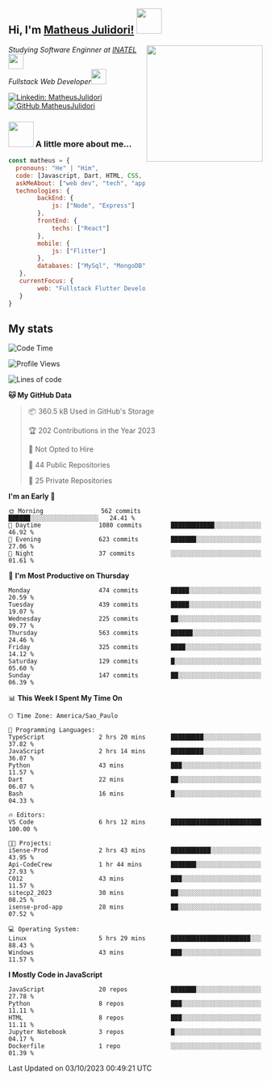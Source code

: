 <h2> Hi, I'm <a href="https://matheusjulidori.github.io" target="_blank">Matheus Julidori!</a> <img src="https://media.giphy.com/media/12oufCB0MyZ1Go/giphy.gif" width="50"></h2>
<img align='right' src="https://media.giphy.com/media/3oKIPnAiaMCws8nOsE/giphy.gif" width="230" height="auto">
<p><em>Studying Software Enginner at <a href="http://www.inatel.br" target="_blank">INATEL</a><img src="https://media.giphy.com/media/fYSnHlufseco8Fh93Z/giphy.gif" width="30"></br>
  Fullstack Web Developer<img src="https://media.giphy.com/media/WUlplcMpOCEmTGBtBW/giphy.gif" width="30">
</em></p>

[![Linkedin: MatheusJulidori](https://img.shields.io/badge/-MatheusJulidori-blue?style=flat-square&logo=Linkedin&logoColor=white&link=https://www.linkedin.com/in/MatheusJulidori/)](https://www.linkedin.com/in/MatheusJulidori/)
[![GitHub MatheusJulidori](https://img.shields.io/github/followers/matheusjulidori?label=follow&style=social)](https://github.com/MatheusJulidori)


### <img src="https://media.giphy.com/media/VgCDAzcKvsR6OM0uWg/giphy.gif" width="50"> A little more about me...  

```javascript
const matheus = {
  pronouns: "He" | "Him",
  code: [Javascript, Dart, HTML, CSS, Python, Java, C++],
  askMeAbout: ["web dev", "tech", "app dev", "games"],
  technologies: {
        backEnd: {
            js: ["Node", "Express"]
        },
        frontEnd: {
            techs: ["React"]
        },
        mobile: {
            js: ["Flitter"]
        },
        databases: ["MySql", "MongoDB","PostgreSQL","MariaDB"],
   },
   currentFocus: {
        web: "Fullstack Flutter Development"
   }
}
```
<h2>My stats</h2>

<!--START_SECTION:waka-->
![Code Time](http://img.shields.io/badge/Code%20Time-359%20hrs%2051%20mins-blue)

![Profile Views](http://img.shields.io/badge/Profile%20Views-0-blue)

![Lines of code](https://img.shields.io/badge/From%20Hello%20World%20I%27ve%20Written-7.1%20million%20lines%20of%20code-blue)

**🐱 My GitHub Data** 

> 📦 360.5 kB Used in GitHub's Storage 
 > 
> 🏆 202 Contributions in the Year 2023
 > 
> 🚫 Not Opted to Hire
 > 
> 📜 44 Public Repositories 
 > 
> 🔑 25 Private Repositories 
 > 
**I'm an Early 🐤** 

```text
🌞 Morning                562 commits         ██████░░░░░░░░░░░░░░░░░░░   24.41 % 
🌆 Daytime                1080 commits        ████████████░░░░░░░░░░░░░   46.92 % 
🌃 Evening                623 commits         ███████░░░░░░░░░░░░░░░░░░   27.06 % 
🌙 Night                  37 commits          ░░░░░░░░░░░░░░░░░░░░░░░░░   01.61 % 
```
📅 **I'm Most Productive on Thursday** 

```text
Monday                   474 commits         █████░░░░░░░░░░░░░░░░░░░░   20.59 % 
Tuesday                  439 commits         █████░░░░░░░░░░░░░░░░░░░░   19.07 % 
Wednesday                225 commits         ██░░░░░░░░░░░░░░░░░░░░░░░   09.77 % 
Thursday                 563 commits         ██████░░░░░░░░░░░░░░░░░░░   24.46 % 
Friday                   325 commits         ████░░░░░░░░░░░░░░░░░░░░░   14.12 % 
Saturday                 129 commits         █░░░░░░░░░░░░░░░░░░░░░░░░   05.60 % 
Sunday                   147 commits         ██░░░░░░░░░░░░░░░░░░░░░░░   06.39 % 
```


📊 **This Week I Spent My Time On** 

```text
🕑︎ Time Zone: America/Sao_Paulo

💬 Programming Languages: 
TypeScript               2 hrs 20 mins       █████████░░░░░░░░░░░░░░░░   37.82 % 
JavaScript               2 hrs 14 mins       █████████░░░░░░░░░░░░░░░░   36.07 % 
Python                   43 mins             ███░░░░░░░░░░░░░░░░░░░░░░   11.57 % 
Dart                     22 mins             ██░░░░░░░░░░░░░░░░░░░░░░░   06.07 % 
Bash                     16 mins             █░░░░░░░░░░░░░░░░░░░░░░░░   04.33 % 

🔥 Editors: 
VS Code                  6 hrs 12 mins       █████████████████████████   100.00 % 

🐱‍💻 Projects: 
iSense-Prod              2 hrs 43 mins       ███████████░░░░░░░░░░░░░░   43.95 % 
Api-CodeCrew             1 hr 44 mins        ███████░░░░░░░░░░░░░░░░░░   27.93 % 
C012                     43 mins             ███░░░░░░░░░░░░░░░░░░░░░░   11.57 % 
sitecp2_2023             30 mins             ██░░░░░░░░░░░░░░░░░░░░░░░   08.25 % 
isense-prod-app          28 mins             ██░░░░░░░░░░░░░░░░░░░░░░░   07.52 % 

💻 Operating System: 
Linux                    5 hrs 29 mins       ██████████████████████░░░   88.43 % 
Windows                  43 mins             ███░░░░░░░░░░░░░░░░░░░░░░   11.57 % 
```

**I Mostly Code in JavaScript** 

```text
JavaScript               20 repos            ███████░░░░░░░░░░░░░░░░░░   27.78 % 
Python                   8 repos             ███░░░░░░░░░░░░░░░░░░░░░░   11.11 % 
HTML                     8 repos             ███░░░░░░░░░░░░░░░░░░░░░░   11.11 % 
Jupyter Notebook         3 repos             █░░░░░░░░░░░░░░░░░░░░░░░░   04.17 % 
Dockerfile               1 repo              ░░░░░░░░░░░░░░░░░░░░░░░░░   01.39 % 
```




 Last Updated on 03/10/2023 00:49:21 UTC
<!--END_SECTION:waka-->
